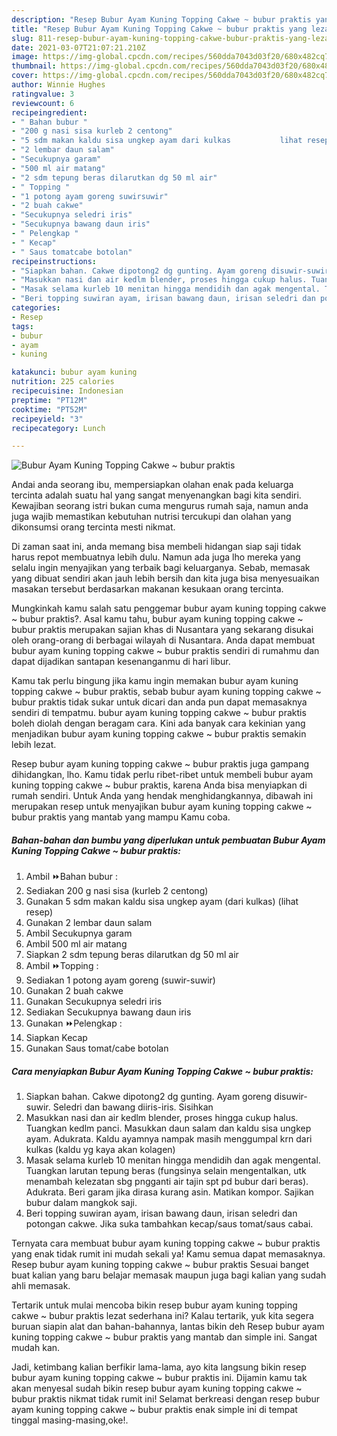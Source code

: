 ```yaml
---
description: "Resep Bubur Ayam Kuning Topping Cakwe ~ bubur praktis yang lezat Untuk Jualan"
title: "Resep Bubur Ayam Kuning Topping Cakwe ~ bubur praktis yang lezat Untuk Jualan"
slug: 811-resep-bubur-ayam-kuning-topping-cakwe-bubur-praktis-yang-lezat-untuk-jualan
date: 2021-03-07T21:07:21.210Z
image: https://img-global.cpcdn.com/recipes/560dda7043d03f20/680x482cq70/bubur-ayam-kuning-topping-cakwe-bubur-praktis-foto-resep-utama.jpg
thumbnail: https://img-global.cpcdn.com/recipes/560dda7043d03f20/680x482cq70/bubur-ayam-kuning-topping-cakwe-bubur-praktis-foto-resep-utama.jpg
cover: https://img-global.cpcdn.com/recipes/560dda7043d03f20/680x482cq70/bubur-ayam-kuning-topping-cakwe-bubur-praktis-foto-resep-utama.jpg
author: Winnie Hughes
ratingvalue: 3
reviewcount: 6
recipeingredient:
- " Bahan bubur "
- "200 g nasi sisa kurleb 2 centong"
- "5 sdm makan kaldu sisa ungkep ayam dari kulkas           lihat resep"
- "2 lembar daun salam"
- "Secukupnya garam"
- "500 ml air matang"
- "2 sdm tepung beras dilarutkan dg 50 ml air"
- " Topping "
- "1 potong ayam goreng suwirsuwir"
- "2 buah cakwe"
- "Secukupnya seledri iris"
- "Secukupnya bawang daun iris"
- " Pelengkap "
- " Kecap"
- " Saus tomatcabe botolan"
recipeinstructions:
- "Siapkan bahan. Cakwe dipotong2 dg gunting. Ayam goreng disuwir-suwir. Seledri dan bawang diiris-iris. Sisihkan"
- "Masukkan nasi dan air kedlm blender, proses hingga cukup halus. Tuangkan kedlm panci. Masukkan daun salam dan kaldu sisa ungkep ayam. Adukrata. Kaldu ayamnya nampak masih menggumpal krn dari kulkas (kaldu yg kaya akan kolagen)"
- "Masak selama kurleb 10 menitan hingga mendidih dan agak mengental. Tuangkan larutan tepung beras (fungsinya selain mengentalkan, utk menambah kelezatan sbg pngganti air tajin spt pd bubur dari beras). Adukrata. Beri garam jika dirasa kurang asin. Matikan kompor. Sajikan bubur dalam mangkok saji."
- "Beri topping suwiran ayam, irisan bawang daun, irisan seledri dan potongan cakwe. Jika suka tambahkan kecap/saus tomat/saus cabai."
categories:
- Resep
tags:
- bubur
- ayam
- kuning

katakunci: bubur ayam kuning 
nutrition: 225 calories
recipecuisine: Indonesian
preptime: "PT12M"
cooktime: "PT52M"
recipeyield: "3"
recipecategory: Lunch

---
```



![Bubur Ayam Kuning Topping Cakwe ~ bubur praktis](https://img-global.cpcdn.com/recipes/560dda7043d03f20/680x482cq70/bubur-ayam-kuning-topping-cakwe-bubur-praktis-foto-resep-utama.jpg)

Andai anda seorang ibu, mempersiapkan olahan enak pada keluarga tercinta adalah suatu hal yang sangat menyenangkan bagi kita sendiri. Kewajiban seorang istri bukan cuma mengurus rumah saja, namun anda juga wajib memastikan kebutuhan nutrisi tercukupi dan olahan yang dikonsumsi orang tercinta mesti nikmat.

Di zaman  saat ini, anda memang bisa membeli hidangan siap saji tidak harus repot membuatnya lebih dulu. Namun ada juga lho mereka yang selalu ingin menyajikan yang terbaik bagi keluarganya. Sebab, memasak yang dibuat sendiri akan jauh lebih bersih dan kita juga bisa menyesuaikan masakan tersebut berdasarkan makanan kesukaan orang tercinta. 



Mungkinkah kamu salah satu penggemar bubur ayam kuning topping cakwe ~ bubur praktis?. Asal kamu tahu, bubur ayam kuning topping cakwe ~ bubur praktis merupakan sajian khas di Nusantara yang sekarang disukai oleh orang-orang di berbagai wilayah di Nusantara. Anda dapat membuat bubur ayam kuning topping cakwe ~ bubur praktis sendiri di rumahmu dan dapat dijadikan santapan kesenanganmu di hari libur.

Kamu tak perlu bingung jika kamu ingin memakan bubur ayam kuning topping cakwe ~ bubur praktis, sebab bubur ayam kuning topping cakwe ~ bubur praktis tidak sukar untuk dicari dan anda pun dapat memasaknya sendiri di tempatmu. bubur ayam kuning topping cakwe ~ bubur praktis boleh diolah dengan beragam cara. Kini ada banyak cara kekinian yang menjadikan bubur ayam kuning topping cakwe ~ bubur praktis semakin lebih lezat.

Resep bubur ayam kuning topping cakwe ~ bubur praktis juga gampang dihidangkan, lho. Kamu tidak perlu ribet-ribet untuk membeli bubur ayam kuning topping cakwe ~ bubur praktis, karena Anda bisa menyiapkan di rumah sendiri. Untuk Anda yang hendak menghidangkannya, dibawah ini merupakan resep untuk menyajikan bubur ayam kuning topping cakwe ~ bubur praktis yang mantab yang mampu Kamu coba.

<!--inarticleads1-->

##### Bahan-bahan dan bumbu yang diperlukan untuk pembuatan Bubur Ayam Kuning Topping Cakwe ~ bubur praktis:

1. Ambil  ⏩Bahan bubur :
1. Sediakan 200 g nasi sisa (kurleb 2 centong)
1. Gunakan 5 sdm makan kaldu sisa ungkep ayam (dari kulkas)           (lihat resep)
1. Gunakan 2 lembar daun salam
1. Ambil Secukupnya garam
1. Ambil 500 ml air matang
1. Siapkan 2 sdm tepung beras dilarutkan dg 50 ml air
1. Ambil  ⏩Topping :
1. Sediakan 1 potong ayam goreng (suwir-suwir)
1. Gunakan 2 buah cakwe
1. Gunakan Secukupnya seledri iris
1. Sediakan Secukupnya bawang daun iris
1. Gunakan  ⏩Pelengkap :
1. Siapkan  Kecap
1. Gunakan  Saus tomat/cabe botolan




<!--inarticleads2-->

##### Cara menyiapkan Bubur Ayam Kuning Topping Cakwe ~ bubur praktis:

1. Siapkan bahan. Cakwe dipotong2 dg gunting. Ayam goreng disuwir-suwir. Seledri dan bawang diiris-iris. Sisihkan
1. Masukkan nasi dan air kedlm blender, proses hingga cukup halus. Tuangkan kedlm panci. Masukkan daun salam dan kaldu sisa ungkep ayam. Adukrata. Kaldu ayamnya nampak masih menggumpal krn dari kulkas (kaldu yg kaya akan kolagen)
1. Masak selama kurleb 10 menitan hingga mendidih dan agak mengental. Tuangkan larutan tepung beras (fungsinya selain mengentalkan, utk menambah kelezatan sbg pngganti air tajin spt pd bubur dari beras). Adukrata. Beri garam jika dirasa kurang asin. Matikan kompor. Sajikan bubur dalam mangkok saji.
1. Beri topping suwiran ayam, irisan bawang daun, irisan seledri dan potongan cakwe. Jika suka tambahkan kecap/saus tomat/saus cabai.




Ternyata cara membuat bubur ayam kuning topping cakwe ~ bubur praktis yang enak tidak rumit ini mudah sekali ya! Kamu semua dapat memasaknya. Resep bubur ayam kuning topping cakwe ~ bubur praktis Sesuai banget buat kalian yang baru belajar memasak maupun juga bagi kalian yang sudah ahli memasak.

Tertarik untuk mulai mencoba bikin resep bubur ayam kuning topping cakwe ~ bubur praktis lezat sederhana ini? Kalau tertarik, yuk kita segera buruan siapin alat dan bahan-bahannya, lantas bikin deh Resep bubur ayam kuning topping cakwe ~ bubur praktis yang mantab dan simple ini. Sangat mudah kan. 

Jadi, ketimbang kalian berfikir lama-lama, ayo kita langsung bikin resep bubur ayam kuning topping cakwe ~ bubur praktis ini. Dijamin kamu tak akan menyesal sudah bikin resep bubur ayam kuning topping cakwe ~ bubur praktis nikmat tidak rumit ini! Selamat berkreasi dengan resep bubur ayam kuning topping cakwe ~ bubur praktis enak simple ini di tempat tinggal masing-masing,oke!.

